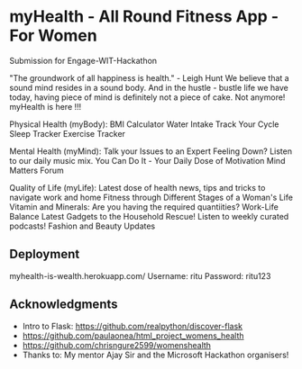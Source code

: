 # myHealth - All Round Fitness App - For Women
Submission for Engage-WIT-Hackathon

"The groundwork of all happiness is health." - Leigh Hunt
We believe that a sound mind resides in a sound body. And in the hustle - bustle life we have today, having piece of mind is definitely not a piece of cake. 
Not anymore! myHealth is here !!!

Physical Health (myBody):
      BMI Calculator
      Water Intake
      Track Your Cycle
      Sleep Tracker
      Exercise Tracker
  
Mental Health (myMind):
      Talk your Issues to an Expert
      Feeling Down? Listen to our daily music mix.
      You Can Do It - Your Daily Dose of Motivation
      Mind Matters Forum
 
Quality of Life (myLife):
  Latest dose of health news, tips and tricks to navigate work and home
    Fitness through Different Stages of a Woman's Life
    Vitamin and Minerals: Are you having the required quantiities?
    Work-Life Balance
    Latest Gadgets to the Household Rescue!
    Listen to weekly curated podcasts!
    Fashion and Beauty Updates

## Deployment
myhealth-is-wealth.herokuapp.com/
Username: ritu
Password: ritu123

## Acknowledgments
* Intro to Flask: https://github.com/realpython/discover-flask
* https://github.com/paulaonea/html_project_womens_health
* https://github.com/chrisngure2599/womenshealth
* Thanks to: My mentor Ajay Sir and the Microsoft Hackathon organisers!

